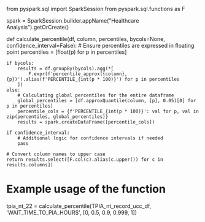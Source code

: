from pyspark.sql import SparkSession
from pyspark.sql.functions as F

spark = SparkSession.builder.appName("Healthcare Analysis").getOrCreate()

def calculate_percentile(df, column, percentiles, bycols=None, confidence_interval=False):
    # Ensure percentiles are expressed in floating point
    percentiles = [float(p) for p in percentiles]

    if bycols:
        results = df.groupBy(bycols).agg(*[
            F.expr(f'percentile_approx({column}, {p})').alias(f'PERCENTILE_{int(p * 100)}') for p in percentiles
        ])
    else:
        # Calculating global percentiles for the entire dataframe
        global_percentiles = [df.approxQuantile(column, [p], 0.05)[0] for p in percentiles]
        percentile_cols = {f'PERCENTILE_{int(p * 100)}': val for p, val in zip(percentiles, global_percentiles)}
        results = spark.createDataFrame([percentile_cols])

    if confidence_interval:
        # Additional logic for confidence intervals if needed
        pass
    
    # Convert column names to upper case
    return results.select([F.col(c).alias(c.upper()) for c in results.columns])

# Example usage of the function
tpia_nt_22 = calculate_percentile(TPIA_nt_record_ucc_df, 'WAIT_TIME_TO_PIA_HOURS', [0, 0.5, 0.9, 0.999, 1])
